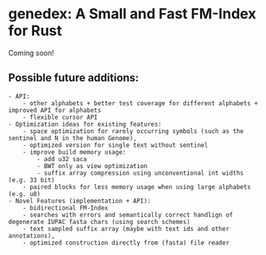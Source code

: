 # genedex: A Small and Fast FM-Index for Rust

Coming soon!

## Possible future additions:
    - API:
        - other alphabets + better test coverage for different alphabets + improved API for alphabets
        - flexible cursor API
    - Optimization ideas for existing features:
        - space optimization for rarely occurring symbols (such as the sentinel and N in the human Genome),
        - optimized version for single text without sentinel
        - improve build memory usage: 
            - add u32 saca
            - BWT only as view optimization 
            - suffix array compression using unconventional int widths (e.g. 33 bit)
        - paired blocks for less memory usage when using large alphabets (e.g. u8)
    - Novel Features (implementation + API):
        - bidirectional FM-Index
        - searches with errors and semantically correct handlign of degenerate IUPAC fasta chars (using search schemes)
        - text sampled suffix array (maybe with text ids and other annotations),
        - optimized construction directly from (fasta) file reader

